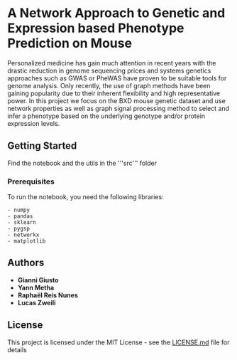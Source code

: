 # 

# A Network Approach to Genetic and Expression based Phenotype Prediction on Mouse

Personalized medicine has gain much attention in recent years with the drastic reduction in genome sequencing prices and systems genetics approaches such as GWAS or PheWAS have proven to be suitable tools for genome analysis. Only recently, the use of graph methods have been gaining popularity due to their inherent flexibility and high representative power. In this project we focus on the BXD mouse genetic dataset and use network properties as well as graph signal processing method to select and infer a phenotype based on the underlying genotype and/or protein expression levels.

## Getting Started

Find the notebook and the utils in the '''src''' folder

### Prerequisites

To run the notebook, you need the following libraries:

```
- numpy
- pandas
- sklearn
- pygsp
- networkx
- matplotlib
```


## Authors

* **Gianni Giusto**
* **Yann Metha**
* **Raphaël Reis Nunes**
* **Lucas Zweili**

## License

This project is licensed under the MIT License - see the [LICENSE.md](LICENSE.md) file for details
